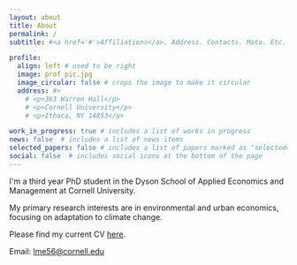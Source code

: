 ```yaml
---
layout: about
title: About
permalink: /
subtitle: #<a href='#'>Affiliations</a>. Address. Contacts. Moto. Etc.

profile:
  align: left # used to be right
  image: prof_pic.jpg
  image_circular: false # crops the image to make it circular
  address: #>
    # <p>363 Warren Hall</p>
    # <p>Cornell University</p>
    # <p>Ithaca, NY 14853</p>

work_in_progress: true # includes a list of works in progress
news: false  # includes a list of news items
selected_papers: false # includes a list of papers marked as "selected={true}"
social: false  # includes social icons at the bottom of the page
---
```


I'm a third year PhD student in the Dyson School of Applied Economics and Management at Cornell University. 

My primary research interests are in environmental and urban economics, focusing on adaptation to climate change.

 Please find my current CV [here](https://lucesprabens.github.io/assets/pdf/esprabens_cv.pdf).

Email: [lme56@cornell.edu](mailto:lme56@cornell.edu)